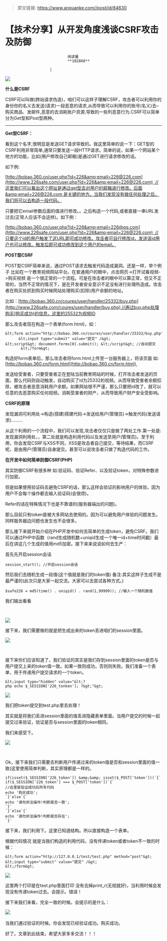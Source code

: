 > 原文链接: https://www.anquanke.com//post/id/84630 


# 【技术分享】从开发角度浅谈CSRF攻击及防御


                                阅读量   
                                **102868**
                            
                        |
                        
                                                                                    



[![](https://p3.ssl.qhimg.com/t0197733ff384427fc2.jpg)](https://p3.ssl.qhimg.com/t0197733ff384427fc2.jpg)

**<strong style="text-indent: 32px">什么是CSRF**</strong>

CSRF可以叫做(跨站请求伪造)，咱们可以这样子理解CSRF，攻击者可以利用你的身份你的名义去发送(请求)一段恶意的请求,从而导致可以利用你的账号(名义)去–购买商品、发邮件,恶意的去消耗账户资源,导致的一些列恶意行为.CSRF可以简单分为Get型和Post型两种。

****

**Get型CSRF：**

看到这个名字,很明显是发送GET请求导致的。我这里简单的说一下：GET型的CSRF利用非常简单,通常只要发送一段HTTP请求。简单的说，如果一个网站某个地方的功能，比如(用户修改自己邮箱)是通过GET进行请求修改的话。

如下例:

[http://bobao.360.cn/user.php?id=226&amp;email=226@226.com](http://www.226safe.com/user.php?Id=226&amp;email=226@226.com)  //这里我们可以看出这个网址是通过get型去对用户的邮箱进行修改。后面&amp;email=226@226.com 是关键的地方。当我们发现没有做任何处理之后，我们将可以去构造一段代码。

只要把它email参数后面的值进行修改。。之后构造一个代码,或者直接一串URL发过去(正常人应该不会这样)。如下例：

[http://bobao.360.cn/user.php?id=226&amp;email=226@qq.com](http://www.226safe.com/user.php?Id=226&amp;email=226@226.com)  //只要这个id的用户触发了这URL即可成功修改。攻击者可自行修改id，发送该id用户也可以修改。触发后即可成功修改到这个用户的email。

**POST型CSRF**

POST型CSRF简单来说，通过POST请求去触发代码造成漏洞。还是一样，举个例子 比如在一个教育视频网站平台。在普通用户的眼中，点击网页-&gt;打开试看视频-&gt;购买视频 是一个很正常的一个流程。可是在攻击者的眼中可以算正常，但又不正常的，当然不正常的情况下，是在开发者安全意识不足没有进行处理所造成。攻击者在购买处抓到购买时候网站处理购买(扣除)用户余额的地址。

比如：[http://bobao.360.cn/coures/user/handler/25332/buy.php](http://www.226safe.com/coures/user/handler/buy.php) //通过buy.php处理购买(购买成功)的信息，这里的25532为视频ID

那么攻击者现在构造一个表单(form.html)，如：



```
&lt;form action="http://bobao.360.cn/coures/user/handler/25332/buy.php" method="post"&gt;
      &lt;input type="submit" value="提交" /&gt;
&lt;script&gt; document.forms[0].submit(); &lt;/script&gt; //自动提交
       &lt;/form&gt;
```

构造好form表单后，那么攻击者将form.html上传至一台服务器上，将该页面 如:[http://bobao.360.cn/form.html](http://bobao.360.cn/form.html) 

发送给受害者，只要受害者正在登陆当前教育网站的时候，打开攻击者发送的页面，那么代码则自动触发，自动购买了id为25332的视频。从而导致受害者余额扣除，被攻击者恶意消耗用户余额。如果网站很不严谨，那么只要把id改了，就可以任意的去恶意购买任何视频。消耗受害者的财产，从而导致用户财产安全受影响。



**CSRF的原理**

发现漏洞可利用处-&gt;构造(搭建)搭建代码-&gt;发送给用户(管理员)-&gt;触发代码(发送请求)………

从这个利用的一个流程中，我们可以发现,攻击者仅仅只是做了两处工作.第一处是:发现漏洞利用处，，第二处就是构造利用代码以及发送至用户(管理员)。至于利用，你会发现CSRF与XSS不同，XSS是攻击者自己提交，等待结果，而CSRF呢，是由用户(管理员)自身提交。甚至可以说攻击者只做了构造代码的工作。



**在开发中如何简单防御CSRF(PHP)**

其实防御CSRF有很多种 如:验证码、验证Refer、以及验证token，对特殊参数进行加密。

但是如果使用验证码去避免CSRF的话，那么这样会验证的影响用户的体验，因为用户不会每个操作都去输入验证码(会很烦)。

Refer的话在特殊情况下也是不靠谱的(服务器端出的问题)。

那么目前只有token是被大多网站去使用的。因为可以避免用户体验的问题发生。同样服务器边问题也发生也不会很多。

那么接下来就开始介绍在PHP开发中如何去简单的生成token，避免CSRF。我们可以通过PHP中函数（rand生成随机数+uniqid生成一个唯一id+time时间戳）最后在讲这几个生成的值用md5加密。接下来来说说如何去生产：

首先先开启session会话

```
session_start(); //开启session会话
```

然后我们去随机生成一段值(这个值就是我们的token值) 备注:其实这样子生成不是最严谨的(此次只是大家一起交流。大家可以去尝试各种方式。)

```
$safe226 = md5(time() . uniqid() . rand(1,99999)); //输入一个随机数值
```

我们输出看看

 

[![](https://p3.ssl.qhimg.com/t01983ce0b268be8fe1.png)](https://p3.ssl.qhimg.com/t01983ce0b268be8fe1.png)

接下来，我们需要做的就是把生成出来的token丢进咱们的session里面。

[![](https://p4.ssl.qhimg.com/t011778b898a79d59b7.png)](https://p4.ssl.qhimg.com/t011778b898a79d59b7.png)

 <br>

接下来你们应该知道了，我们验证的其实是我们存到session里面的token是否与用户提交上来的token值一致。如果一致则成功，否则则失败。我们准备一个表单，用于传递用户提交请求的一个token。

```
&lt;input type="hidden" value="&lt;?php echo $_SESSION['226_tonken']; ?&gt;"&gt;
```

[![](https://p3.ssl.qhimg.com/t01c21446cef4d22236.png)](https://p3.ssl.qhimg.com/t01c21446cef4d22236.png)

我们把token提交到test.php里去处理！

其实就是将我们丢进session里面的值丢进隐藏表单里面。当用户提交的时候一起提交过来验证，验证是否与session里面的token相同。

我们来感受下。

[![](https://p2.ssl.qhimg.com/t018ffb392ecb293881.png)](https://p2.ssl.qhimg.com/t018ffb392ecb293881.png)

 <br>

Ok，接下来我们只需要去判断用户传递过来的token值是否和session里面的值一致(这里使用简单判断，其实原理都是一样的。



```
if(isset($_SESSION['226_token']) &amp;&amp; isset($_POST['token']))`{`
if($_SESSION['226_token'] === $_POST['token'])`{`
//这里是验证成功后所写代码 
echo '购买成功';  
`}`else`{`
echo '请勿非法操作!判断是否一致';
`}`
`}`else`{`
echo '请勿非法操作!判断是否存在';
`}`
```

接下来，我们利用下。这里已知道结构。所以直接构造一个表单。

根据代码情况 就是当我们构造的利用代码，没有传递token或者token不一致的时候：



```
&lt;form action="http://127.0.0.1/test/test.php" method="post"&gt;
&lt;input type="submit" value="提交" /&gt;
&lt;/form&gt;
```

[![](https://p0.ssl.qhimg.com/t018170baf7816c0b86.png)](https://p0.ssl.qhimg.com/t018170baf7816c0b86.png)

这里两个打印是在test.php里面打印 没有去掉print_r(无视就好)，当利用时候会发现没有传递token过去。会提示。错误！

接下来我们来看，完全一致的时候。会提示的是什么：

[![](https://p0.ssl.qhimg.com/t0177ebf8d55ccddd52.png)](https://p0.ssl.qhimg.com/t0177ebf8d55ccddd52.png) 

当我们通过验证的时候。你会发现已经验证成功。购买成功。

好了。文章到此结束。希望大家多多交流！！！
